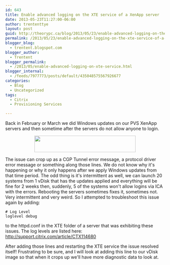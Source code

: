 ```yaml
---
id: 643
title: Enable advanced logging on the XTE service of a XenApp server
date: 2013-05-23T11:27:00-06:00
author: trententtye
layout: post
guid: http://theorypc.ca/blog/2013/05/23/enable-advanced-logging-on-the-xte-service-of-a-xenapp-server/
permalink: /2013/05/23/enable-advanced-logging-on-the-xte-service-of-a-xenapp-server/
blogger_blog:
  - trentent.blogspot.com
blogger_author:
  - Trentent
blogger_permalink:
  - /2013/05/enable-advanced-logging-on-xte-service.html
blogger_internal:
  - /feeds/7977773/posts/default/435048575567926677
categories:
  - Blog
  - Uncategorized
tags:
  - Citrix
  - Provisioning Services

---
```

Back in February or March we did Windows updates on our PVS XenApp servers and then sometime after the servers do not allow anyone to login.

<div style="clear: both; text-align: center;">
  <a style="margin-left: 1em; margin-right: 1em;" href="http://2.bp.blogspot.com/-qlV0tbFkNe4/UZ5Rfav2COI/AAAAAAAAAQo/rkIRkB5Y_Vs/s1600/1.PNG"><img src="http://2.bp.blogspot.com/-qlV0tbFkNe4/UZ5Rfav2COI/AAAAAAAAAQo/rkIRkB5Y_Vs/s320/1.PNG" width="320" height="52" border="0" /></a>
</div>

The issue can crop up as a CGP Tunnel error message, a protocol driver error message or something along those lines.  We do not know why it's happening or why it only happens after we apply Windows updates from that time period.  The odd thing is it's intermittent as well, we can launch 20 systems from 1 vDisk that has the updates applied and everything will be fine for 2 weeks then, suddenly, 5 of the systems won't allow logins via ICA with the errors.  Rebooting the servers sometimes fixes it, sometimes not.  Very intermittent and very weird.  So I attempted to troubleshoot this issue again by adding:

```console
# Log Level
loglevel debug
```

to the httpd.conf in the XTE folder of a server that was exhibiting these issues.  The log levels are listed here:  
<http://support.citrix.com/article/CTX114680>

After adding those lines and restarting the XTE service the issue resolved itself!  Frustrating to be sure, and I will look at adding this line to our vDisk image so that when it crops up we'll have more diagnostic data to look at.

<!-- AddThis Advanced Settings generic via filter on the_content -->

<!-- AddThis Share Buttons generic via filter on the_content -->